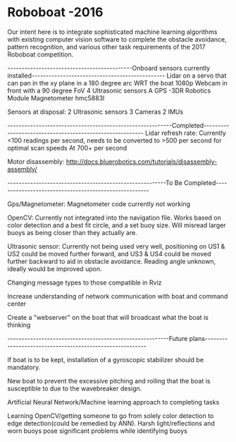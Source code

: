 # Roboboat -2016

Our intent here is to integrate sophisticated machine learning algorithms with existing computer vision software to complete the obstacle avoidance, pattern recognition, and various other task requirements of the 2017 Roboboat competition.


--------------------------------------------Onboard sensors currently installed-----------------------------------------------
Lidar on a servo that can pan in the xy plane in a 180 degree arc WRT the boat
1080p Webcam in front with a 90 degree FoV
4 Ultrasonic sensors
A GPS -3DR Robotics Module
Magnetometer hmc5883l


Sensors at disposal:
2 Ultrasonic sensors
3 Cameras
2 IMUs


----------------------------------------------------------Completed---------------------------------------------------------
Lidar refresh rate: Currently <100 readings per second, needs to be converted to >500 per second for optimal scan speeds
At 700+ per second

Motor disassembly:
http://docs.bluerobotics.com/tutorials/disassembly-assembly/


--------------------------------------------------------To Be Completed------------------------------------------------------

Gps/Magnetometer: Magnetometer code currently not working

OpenCV: Currently not integrated into the navigation file. Works based on color detection and a best fit circle, and a set buoy size. Will misread larger buoys as being closer than they actually are.

Ultrasonic sensor: Currently not being used very well, positioning on US1 & US2 could be moved further forward, and US3 & US4 could be moved further backward to aid in obstacle avoidance. Reading angle unknown, ideally would be improved upon.

Changing message types to those compatible in Rviz

Increase understanding of network communication with boat and command center

Create a "webserver" on the boat that will broadcast what the boat is thinking



---------------------------------------------------------Future plans---------------------------------------------------------

If boat is to be kept, installation of a gyroscopic stabilizer should be mandatory.

New boat to prevent the excessive pitching and rolling that the boat is susceptible to due to the wavebreaker design.

Artificial Neural Network/Machine learning approach to completing tasks

Learning OpenCV/getting someone to go from solely color detection to edge detection(could be remedied by ANN). Harsh light/reflections and worn buoys pose significant problems while identifying buoys
